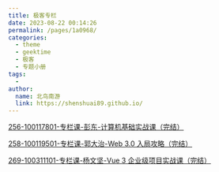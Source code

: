 ```yaml
---
title: 极客专栏
date: 2023-08-22 00:14:26
permalink: /pages/1a0968/
categories:
  - theme
  - geektime
  - 极客
  - 专题小册
tags:
  - 
author: 
  name: 北鸟南游
  link: https://shenshuai89.github.io/
---
```


[256-100117801-专栏课-彭东-计算机基础实战课（完结）](./256-计算机基础实战课.md)

[258-100119501-专栏课-郭大治-Web 3.0 入局攻略（完结）](./258-Web3.0入局攻略.md)

[269-100311101-专栏课-杨文坚-Vue 3 企业级项目实战课（完结）](./269-Vue3企业级项目实战课.md)